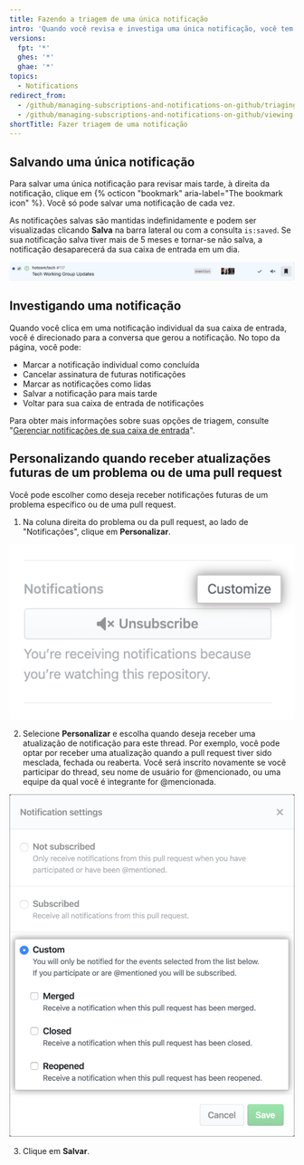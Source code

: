 ```yaml
---
title: Fazendo a triagem de uma única notificação
intro: 'Quando você revisa e investiga uma única notificação, você tem várias opções de triagem otimizadas para a visualização de notificação detalhada.'
versions:
  fpt: '*'
  ghes: '*'
  ghae: '*'
topics:
  - Notifications
redirect_from:
  - /github/managing-subscriptions-and-notifications-on-github/triaging-a-single-notification
  - /github/managing-subscriptions-and-notifications-on-github/viewing-and-triaging-notifications/triaging-a-single-notification
shortTitle: Fazer triagem de uma notificação
---
```


## Salvando uma única notificação

Para salvar uma única notificação para revisar mais tarde, à direita da notificação, clique em {% octicon "bookmark" aria-label="The bookmark icon" %}. Você só pode salvar uma notificação de cada vez.

As notificações salvas são mantidas indefinidamente e podem ser visualizadas clicando **Salva** na barra lateral ou com a consulta `is:saved`. Se sua notificação salva tiver mais de 5 meses e tornar-se não salva, a notificação desaparecerá da sua caixa de entrada em um dia.

  ![Salvar opção de triagem](/assets/images/help/notifications-v2/save-triaging-option.png)

## Investigando uma notificação

Quando você clica em uma notificação individual da sua caixa de entrada, você é direcionado para a conversa que gerou a notificação. No topo da página, você pode:
- Marcar a notificação individual como concluída
- Cancelar assinatura de futuras notificações
- Marcar as notificações como lidas
- Salvar a notificação para mais tarde
- Voltar para sua caixa de entrada de notificações

Para obter mais informações sobre suas opções de triagem, consulte "[Gerenciar notificações de sua caixa de entrada](/github/managing-subscriptions-and-notifications-on-github/managing-notifications-from-your-inbox#triaging-options)".

## Personalizando quando receber atualizações futuras de um problema ou de uma pull request

Você pode escolher como deseja receber notificações futuras de um problema específico ou de uma pull request.

1. Na coluna direita do problema ou da pull request, ao lado de "Notificações", clique em **Personalizar**.

  ![Personalizar opção em "Notificações"](/assets/images/help/notifications-v2/customize-notifications-for-specific-thread.png)

2. Selecione **Personalizar** e escolha quando deseja receber uma atualização de notificação para este thread. Por exemplo, você pode optar por receber uma atualização quando a pull request tiver sido mesclada, fechada ou reaberta. Você será inscrito novamente se você participar do thread, seu nome de usuário for @mencionado, ou uma equipe da qual você é integrante for @mencionada.

  ![Opções para notificações personalizadas](/assets/images/help/notifications-v2/custom-options-for-customizing-notification-thread-updates.png)

3. Clique em **Salvar**.

